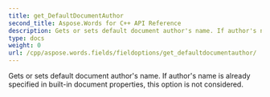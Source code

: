 ```yaml
---
title: get_DefaultDocumentAuthor
second_title: Aspose.Words for C++ API Reference
description: Gets or sets default document author's name. If author's name is already specified in built-in document properties, this option is not considered. 
type: docs
weight: 0
url: /cpp/aspose.words.fields/fieldoptions/get_defaultdocumentauthor/
---
```


Gets or sets default document author's name. If author's name is already specified in built-in document properties, this option is not considered. 

